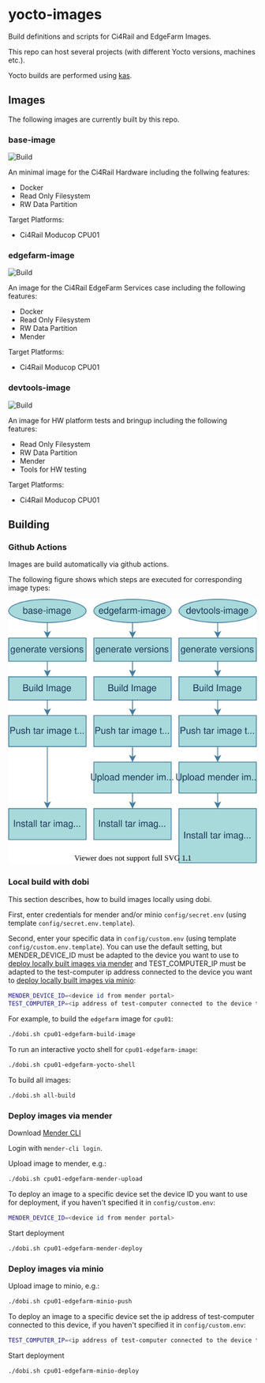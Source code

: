 # yocto-images

Build definitions and scripts for Ci4Rail and EdgeFarm Images.

This repo can host several projects (with different Yocto versions, machines etc.).

Yocto builds are performed using [kas](https://github.com/siemens/kas).

## Images

The following images are currently built by this repo.

### base-image

![Build](https://github.com/ci4rail/yocto-images/actions/workflows/base-image.yml/badge.svg?event=pull_request)

An minimal image for the Ci4Rail Hardware including the follwing features:

- Docker
- Read Only Filesystem
- RW Data Partition

Target Platforms:

- Ci4Rail Moducop CPU01

### edgefarm-image

![Build](https://github.com/ci4rail/yocto-images/actions/workflows/edgefarm-image.yml/badge.svg?event=pull_request)

An image for the Ci4Rail EdgeFarm Services case including the following features:

- Docker
- Read Only Filesystem
- RW Data Partition
- Mender

Target Platforms:

- Ci4Rail Moducop CPU01

### devtools-image

![Build](https://github.com/ci4rail/yocto-images/actions/workflows/devtools-image.yml/badge.svg?event=pull_request)

An image for HW platform tests and bringup including the following features:

- Read Only Filesystem
- RW Data Partition
- Mender
- Tools for HW testing

Target Platforms:

- Ci4Rail Moducop CPU01

## Building

### Github Actions

Images are build automatically via github actions.

The following figure shows which steps are executed for corresponding image types:

![Yocto Images Pipelines](doc/yocto-images-pipelines.drawio.svg)

### Local build with dobi

This section describes, how to build images locally using dobi.

First, enter credentials for mender and/or minio `config/secret.env` (using template `config/secret.env.template`).

Second, enter your specific data in `config/custom.env` (using template `config/custom.env.template`).
You can use the default setting, but MENDER_DEVICE_ID must be adapted to the device you want to use to [deploy locally built images via mender](#deploy-images-via-mender)
and TEST_COMPUTER_IP must be adapted to the test-computer ip address connected to the device you want to [deploy locally built images via minio](#deploy-images-via-minio):

```bash
MENDER_DEVICE_ID=<device id from mender portal>
TEST_COMPUTER_IP=<ip address of test-computer connected to the device to flash>
```

For example, to build the `edgefarm` image for `cpu01`:

```bash
./dobi.sh cpu01-edgefarm-build-image
```

To run an interactive yocto shell for `cpu01-edgefarm-image`:

```bash
./dobi.sh cpu01-edgefarm-yocto-shell
```

To build all images:

```bash
./dobi.sh all-build
```

### Deploy images via mender

Download [Mender CLI](https://docs.mender.io/downloads#mender-cli)

Login with `mender-cli login`.

Upload image to mender, e.g.:

```bash
./dobi.sh cpu01-edgefarm-mender-upload
```

To deploy an image to a specific device set the device ID you want to use for deployment, if you haven't specified it in `config/custom.env`:

```bash
MENDER_DEVICE_ID=<device id from mender portal>
```

Start deployment

```bash
./dobi.sh cpu01-edgefarm-mender-deploy
```

### Deploy images via minio

Upload image to minio, e.g.:

```bash
./dobi.sh cpu01-edgefarm-minio-push
```

To deploy an image to a specific device set the ip address of test-computer connected to this device, if you haven't specified it in `config/custom.env`:

```bash
TEST_COMPUTER_IP=<ip address of test-computer connected to the device to flash>
```

Start deployment

```bash
./dobi.sh cpu01-edgefarm-minio-deploy
```
